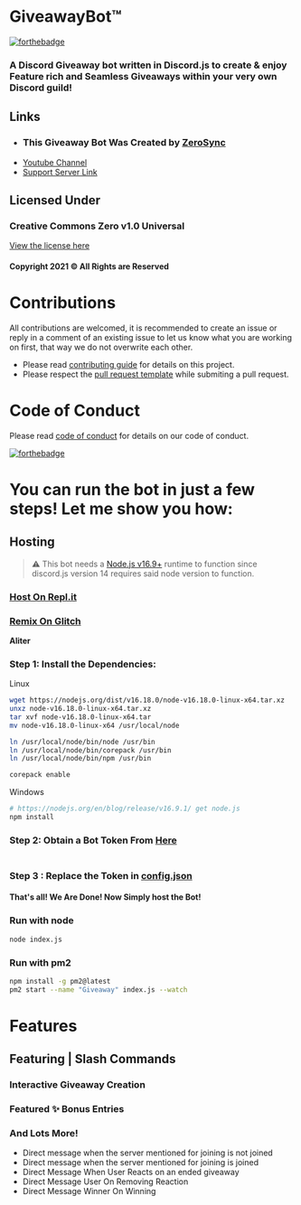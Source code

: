 # GiveawayBot™
[![forthebadge](https://forthebadge.com/images/badges/made-with-javascript.svg)](https://forthebadge.com)

### A Discord Giveaway bot written in Discord.js to create & enjoy Feature rich and Seamless Giveaways within your very own Discord guild!

## Links
- ### This Giveaway Bot Was Created by [ZeroSync](https://youtube.com/c/ZeroSync/)
- [Youtube Channel](https://www.youtube.com/c/ZeroSync)
- [Support Server Link](https://discord.gg/ARu4hr6hJw)

## Licensed Under
### Creative Commons Zero v1.0 Universal
[View the license here](https://github.com/ZeroDiscord/Giveaway/blob/master/LICENSE)
#### Copyright 2021 © All Rights are Reserved 

# Contributions

All contributions are welcomed, it is recommended to create an issue or reply in a comment of an existing issue to let us know what you are working on first, that way we do not overwrite each other.

- Please read [contributing guide](.github/CONTRIBUTING.md) for details on this project.
- Please respect the [pull request template](.github/PULL_REQUEST_TEMPLATE/pull_request_template.md) while submiting a pull request.

# Code of Conduct

Please read [code of conduct](.github/CODE_OF_CONDUCT.md) for details on our code of conduct.

[![forthebadge](https://forthebadge.com/images/badges/it-works-why.svg)](https://forthebadge.com)

# You can run the bot in just a few steps! Let me show you how:
## Hosting 
> ⚠  This bot needs a [Node.js v16.9+](https://nodejs.org/en/blog/release/v16.9.0/)  runtime to function since discord.js version 14 requires said node version to function.

### [Host On Repl.it](https://repl.it/github/ZeroDiscord/Giveaway)
### [Remix On Glitch](https://glitch.com/edit/#!/import/github/ZeroDiscord/Giveaway)

**Aliter**

### Step 1: Install the Dependencies:
Linux 
```sh
wget https://nodejs.org/dist/v16.18.0/node-v16.18.0-linux-x64.tar.xz
unxz node-v16.18.0-linux-x64.tar.xz
tar xvf node-v16.18.0-linux-x64.tar
mv node-v16.18.0-linux-x64 /usr/local/node

ln /usr/local/node/bin/node /usr/bin
ln /usr/local/node/bin/corepack /usr/bin
ln /usr/local/node/bin/npm /usr/bin

corepack enable
```
Windows 
```sh
# https://nodejs.org/en/blog/release/v16.9.1/ get node.js
npm install 
```

### Step 2: Obtain a Bot Token From [Here](https://discord.com/developers) <br> <br>
### Step 3 : Replace the Token in [config.json](https://github.com/ZeroDiscord/Giveaway/blob/master/config.json) <br>
#### That's all! We Are Done! Now Simply host the Bot!

### Run with node
```sh
node index.js
```
### Run with pm2
```sh
npm install -g pm2@latest
pm2 start --name "Giveaway" index.js --watch
```

# Features
## Featuring | Slash Commands  
### Interactive Giveaway Creation
### Featured ✨ Bonus Entries   
### And Lots More!
- Direct message when the server mentioned for joining is not joined
- Direct message when the server mentioned for joining is joined 
- Direct Message When User Reacts on an ended giveaway
- Direct Message User On Removing Reaction
- Direct Message Winner On Winning
